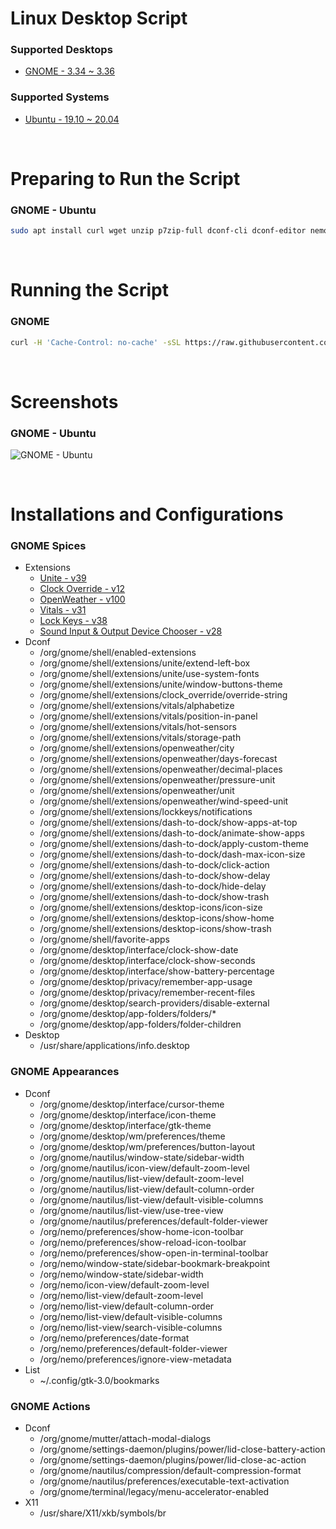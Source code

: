 # Linux Desktop Script

### Supported Desktops
* [GNOME - 3.34 ~ 3.36](https://www.gnome.org/)

### Supported Systems
* [Ubuntu - 19.10 ~ 20.04](https://ubuntu.com/)

<br/>

# Preparing to Run the Script

### GNOME - Ubuntu
```bash
sudo apt install curl wget unzip p7zip-full dconf-cli dconf-editor nemo gnome-software-plugin-snap gnome-software-plugin-flatpak gnome-shell-extension-prefs gnome-tweaks chrome-gnome-shell x11-utils gir1.2-gtop-2.0 lm-sensors -y
```

<br/>

# Running the Script

### GNOME
```bash
curl -H 'Cache-Control: no-cache' -sSL https://raw.githubusercontent.com/daniloancilotto/linux-desktop-script/master/linux-desktop-gnome.sh | bash
```

<br/>

# Screenshots

### GNOME - Ubuntu
![GNOME - Ubuntu](https://user-images.githubusercontent.com/29760411/67599980-8eadbc00-f747-11e9-87dd-6790acd5cb1d.png)

<br/>

# Installations and Configurations

### GNOME Spices
* Extensions
  * [Unite - v39](https://extensions.gnome.org/extension/1287/unite/)
  * [Clock Override - v12](https://extensions.gnome.org/extension/1206/clock-override/)
  * [OpenWeather - v100](https://extensions.gnome.org/extension/750/openweather/)
  * [Vitals - v31](https://extensions.gnome.org/extension/1460/vitals/)
  * [Lock Keys - v38](https://extensions.gnome.org/extension/36/lock-keys/)
  * [Sound Input & Output Device Chooser - v28](https://extensions.gnome.org/extension/906/sound-output-device-chooser/)
* Dconf
  * /org/gnome/shell/enabled-extensions
  * /org/gnome/shell/extensions/unite/extend-left-box
  * /org/gnome/shell/extensions/unite/use-system-fonts
  * /org/gnome/shell/extensions/unite/window-buttons-theme
  * /org/gnome/shell/extensions/clock_override/override-string
  * /org/gnome/shell/extensions/vitals/alphabetize
  * /org/gnome/shell/extensions/vitals/position-in-panel
  * /org/gnome/shell/extensions/vitals/hot-sensors
  * /org/gnome/shell/extensions/vitals/storage-path
  * /org/gnome/shell/extensions/openweather/city
  * /org/gnome/shell/extensions/openweather/days-forecast
  * /org/gnome/shell/extensions/openweather/decimal-places
  * /org/gnome/shell/extensions/openweather/pressure-unit
  * /org/gnome/shell/extensions/openweather/unit
  * /org/gnome/shell/extensions/openweather/wind-speed-unit
  * /org/gnome/shell/extensions/lockkeys/notifications
  * /org/gnome/shell/extensions/dash-to-dock/show-apps-at-top
  * /org/gnome/shell/extensions/dash-to-dock/animate-show-apps
  * /org/gnome/shell/extensions/dash-to-dock/apply-custom-theme
  * /org/gnome/shell/extensions/dash-to-dock/dash-max-icon-size
  * /org/gnome/shell/extensions/dash-to-dock/click-action
  * /org/gnome/shell/extensions/dash-to-dock/show-delay
  * /org/gnome/shell/extensions/dash-to-dock/hide-delay
  * /org/gnome/shell/extensions/dash-to-dock/show-trash
  * /org/gnome/shell/extensions/desktop-icons/icon-size
  * /org/gnome/shell/extensions/desktop-icons/show-home
  * /org/gnome/shell/extensions/desktop-icons/show-trash
  * /org/gnome/shell/favorite-apps
  * /org/gnome/desktop/interface/clock-show-date
  * /org/gnome/desktop/interface/clock-show-seconds
  * /org/gnome/desktop/interface/show-battery-percentage
  * /org/gnome/desktop/privacy/remember-app-usage
  * /org/gnome/desktop/privacy/remember-recent-files
  * /org/gnome/desktop/search-providers/disable-external
  * /org/gnome/desktop/app-folders/folders/*
  * /org/gnome/desktop/app-folders/folder-children
* Desktop
  * /usr/share/applications/info.desktop

### GNOME Appearances
* Dconf
  * /org/gnome/desktop/interface/cursor-theme
  * /org/gnome/desktop/interface/icon-theme
  * /org/gnome/desktop/interface/gtk-theme
  * /org/gnome/desktop/wm/preferences/theme
  * /org/gnome/desktop/wm/preferences/button-layout
  * /org/gnome/nautilus/window-state/sidebar-width
  * /org/gnome/nautilus/icon-view/default-zoom-level
  * /org/gnome/nautilus/list-view/default-zoom-level
  * /org/gnome/nautilus/list-view/default-column-order
  * /org/gnome/nautilus/list-view/default-visible-columns
  * /org/gnome/nautilus/list-view/use-tree-view
  * /org/gnome/nautilus/preferences/default-folder-viewer
  * /org/nemo/preferences/show-home-icon-toolbar
  * /org/nemo/preferences/show-reload-icon-toolbar
  * /org/nemo/preferences/show-open-in-terminal-toolbar
  * /org/nemo/window-state/sidebar-bookmark-breakpoint
  * /org/nemo/window-state/sidebar-width
  * /org/nemo/icon-view/default-zoom-level
  * /org/nemo/list-view/default-zoom-level
  * /org/nemo/list-view/default-column-order
  * /org/nemo/list-view/default-visible-columns
  * /org/nemo/list-view/search-visible-columns
  * /org/nemo/preferences/date-format
  * /org/nemo/preferences/default-folder-viewer
  * /org/nemo/preferences/ignore-view-metadata
* List
  * ~/.config/gtk-3.0/bookmarks

### GNOME Actions
* Dconf
  * /org/gnome/mutter/attach-modal-dialogs
  * /org/gnome/settings-daemon/plugins/power/lid-close-battery-action
  * /org/gnome/settings-daemon/plugins/power/lid-close-ac-action
  * /org/gnome/nautilus/compression/default-compression-format
  * /org/gnome/nautilus/preferences/executable-text-activation
  * /org/gnome/terminal/legacy/menu-accelerator-enabled
* X11
  * /usr/share/X11/xkb/symbols/br